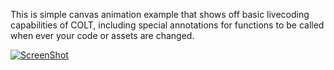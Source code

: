 This is simple canvas animation example that shows off basic livecoding capabilities of COLT, including special annotations for functions to be called when ever your code or assets are changed.

[![ScreenShot](https://f.cloud.github.com/assets/242577/1181661/aeb64114-220c-11e3-84da-12ad2dc484d7.png)](http://www.youtube.com/watch?v=wfqtrUMKZZ8&hd=1)
